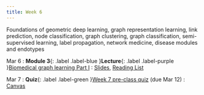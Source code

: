 ```yaml
---
title: Week 6
---
```


Foundations of geometric deep learning, graph representation learning, link prediction, node classification, graph clustering, graph classification, semi-supervised learning, label propagation, network medicine, disease modules and endotypes

Mar 6
: **Module 3**{: .label .label-blue }**Lecture**{: .label .label-purple }[Biomedical graph learning Part I](/BMI702/lectures/module3/week06)
  : [Slides](#), [Reading List](/BMI702/lectures/module3/week06)

Mar 7
: **Quiz**{: .label .label-green }[Week 7 pre-class quiz](#) (due Mar 12)
  : [Canvas](https://canvas.harvard.edu/courses/117878)
